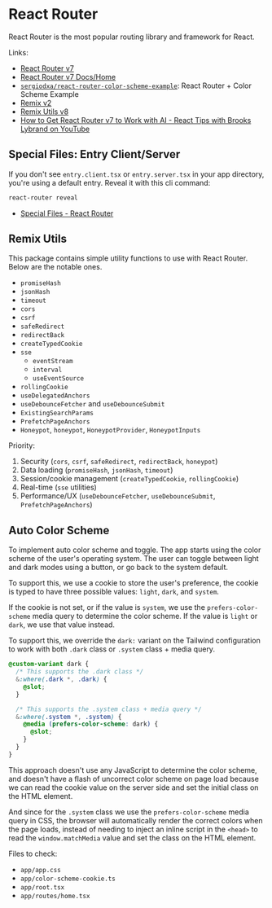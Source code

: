 # React Router

React Router is the most popular routing library and framework for React.

Links:

- [React Router v7](https://reactrouter.com)
- [React Router v7 Docs/Home](https://reactrouter.com/home)
- [`sergiodxa/react-router-color-scheme-example`](https://github.com/sergiodxa/react-router-color-scheme-example): React Router + Color Scheme Example
- [Remix v2](https://remix.run)
- [Remix Utils v8](https://sergiodxa.github.io/remix-utils)
- [How to Get React Router v7 to Work with AI - React Tips with Brooks Lybrand on YouTube](https://www.youtube.com/watch?v=gkBjxB_3kDs)

## Special Files: Entry Client/Server

If you don't see `entry.client.tsx` or `entry.server.tsx` in your app directory, you're using a default entry. Reveal it with this cli command:

```sh
react-router reveal
```

- [Special Files - React Router](https://reactrouter.com/explanation/special-files#entryclienttsx)

## Remix Utils

This package contains simple utility functions to use with React Router. Below are the notable ones.

- `promiseHash`
- `jsonHash`
- `timeout`
- `cors`
- `csrf`
- `safeRedirect`
- `redirectBack`
- `createTypedCookie`
- `sse`
  - `eventStream`
  - `interval`
  - `useEventSource`
- `rollingCookie`
- `useDelegatedAnchors`
- `useDebounceFetcher` and `useDebounceSubmit`
- `ExistingSearchParams`
- `PrefetchPageAnchors`
- `Honeypot`, `honeypot`, `HoneypotProvider`, `HoneypotInputs`

Priority:

1. Security (`cors`, `csrf`, `safeRedirect`, `redirectBack`, `honeypot`)
2. Data loading (`promiseHash`, `jsonHash`, `timeout`)
3. Session/cookie management (`createTypedCookie`, `rollingCookie`)
4. Real-time (`sse` utilities)
5. Performance/UX (`useDebounceFetcher`, `useDebounceSubmit`, `PrefetchPageAnchors`)

## Auto Color Scheme

To implement auto color scheme and toggle. The app starts using the color scheme of the user's operating system. The user can toggle between light and dark modes using a button, or go back to the system default.

To support this, we use a cookie to store the user's preference, the cookie is typed to have three possible values: `light`, `dark`, and `system`.

If the cookie is not set, or if the value is `system`, we use the `prefers-color-scheme` media query to determine the color scheme. If the value is `light` or `dark`, we use that value instead.

To support this, we override the `dark:` variant on the Tailwind configuration to work with both `.dark` class or `.system` class + media query.

```scss
@custom-variant dark {
  /* This supports the .dark class */
  &:where(.dark *, .dark) {
    @slot;
  }

  /* This supports the .system class + media query */
  &:where(.system *, .system) {
    @media (prefers-color-scheme: dark) {
      @slot;
    }
  }
}
```

This approach doesn't use any JavaScript to determine the color scheme, and doesn't have a flash of uncorrect color scheme on page load because we can read the cookie value on the server side and set the initial class on the HTML element.

And since for the `.system` class we use the `prefers-color-scheme` media query in CSS, the browser will automatically render the correct colors when the page loads, instead of needing to inject an inline script in the `<head>` to read the `window.matchMedia` value and set the class on the HTML element.

Files to check:

- `app/app.css`
- `app/color-scheme-cookie.ts`
- `app/root.tsx`
- `app/routes/home.tsx`
